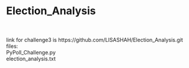 # Election_Analysis 
<br> 
<br> link for challenge3 is https://github.com/LISASHAH/Election_Analysis.git
<br> files:
<br> PyPoll_Challenge.py
<br> election_analysis.txt
